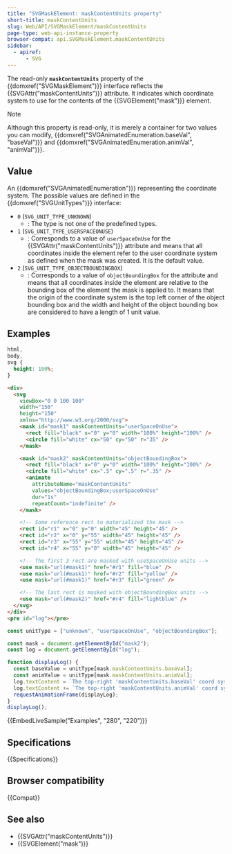 ```yaml
---
title: "SVGMaskElement: maskContentUnits property"
short-title: maskContentUnits
slug: Web/API/SVGMaskElement/maskContentUnits
page-type: web-api-instance-property
browser-compat: api.SVGMaskElement.maskContentUnits
sidebar:
  - apiref:
      - SVG
---
```


The read-only **`maskContentUnits`** property of the {{domxref("SVGMaskElement")}} interface reflects the {{SVGAttr("maskContentUnits")}} attribute. It indicates which coordinate system to use for the contents of the {{SVGElement("mask")}} element.

> [!NOTE]
> Although this property is read-only, it is merely a container for two values you can modify, {{domxref("SVGAnimatedEnumeration.baseVal", "baseVal")}} and {{domxref("SVGAnimatedEnumeration.animVal", "animVal")}}.

## Value

An {{domxref("SVGAnimatedEnumeration")}} representing the coordinate system. The possible values are defined in the {{domxref("SVGUnitTypes")}} interface:

- `0` (`SVG_UNIT_TYPE_UNKNOWN`)
  - : The type is not one of the predefined types.
- `1` (`SVG_UNIT_TYPE_USERSPACEONUSE`)
  - : Corresponds to a value of `userSpaceOnUse` for the {{SVGAttr("maskContentUnits")}} attribute and means that all coordinates inside the element refer to the user coordinate system as defined when the mask was created. It is the default value.
- `2` (`SVG_UNIT_TYPE_OBJECTBOUNDINGBOX`)
  - : Corresponds to a value of `objectBoundingBox` for the attribute and means that all coordinates inside the element are relative to the bounding box of the element the mask is applied to. It means that the origin of the coordinate system is the top left corner of the object bounding box and the width and height of the object bounding box are considered to have a length of 1 unit value.

## Examples

```css hidden
html,
body,
svg {
  height: 100%;
}
```

```html
<div>
  <svg
    viewBox="0 0 100 100"
    width="150"
    height="150"
    xmlns="http://www.w3.org/2000/svg">
    <mask id="mask1" maskContentUnits="userSpaceOnUse">
      <rect fill="black" x="0" y="0" width="100%" height="100%" />
      <circle fill="white" cx="50" cy="50" r="35" />
    </mask>

    <mask id="mask2" maskContentUnits="objectBoundingBox">
      <rect fill="black" x="0" y="0" width="100%" height="100%" />
      <circle fill="white" cx=".5" cy=".5" r=".35" />
      <animate
        attributeName="maskContentUnits"
        values="objectBoundingBox;userSpaceOnUse"
        dur="1s"
        repeatCount="indefinite" />
    </mask>

    <!-- Some reference rect to materialized the mask -->
    <rect id="r1" x="0" y="0" width="45" height="45" />
    <rect id="r2" x="0" y="55" width="45" height="45" />
    <rect id="r3" x="55" y="55" width="45" height="45" />
    <rect id="r4" x="55" y="0" width="45" height="45" />

    <!-- The first 3 rect are masked with useSpaceOnUse units -->
    <use mask="url(#mask1)" href="#r1" fill="blue" />
    <use mask="url(#mask1)" href="#r2" fill="yellow" />
    <use mask="url(#mask1)" href="#r3" fill="green" />

    <!-- The last rect is masked with objectBoundingBox units -->
    <use mask="url(#mask2)" href="#r4" fill="lightblue" />
  </svg>
</div>
<pre id="log"></pre>
```

```js
const unitType = ["unknown", "userSpaceOnUse", "objectBoundingBox"];

const mask = document.getElementById("mask2");
const log = document.getElementById("log");

function displayLog() {
  const baseValue = unitType[mask.maskContentUnits.baseVal];
  const animValue = unitType[mask.maskContentUnits.animVal];
  log.textContent = `The top-right 'maskContentUnits.baseVal' coord system : ${baseValue}\n`;
  log.textContent += `The top-right 'maskContentUnits.animVal' coord system : ${animValue}`;
  requestAnimationFrame(displayLog);
}
displayLog();
```

{{EmbedLiveSample("Examples", "280", "220")}}

## Specifications

{{Specifications}}

## Browser compatibility

{{Compat}}

## See also

- {{SVGAttr("maskContentUnits")}}
- {{SVGElement("mask")}}
